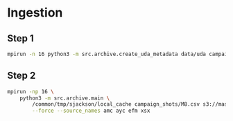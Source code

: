 # Ingestion

## Step 1

```sh
mpirun -n 16 python3 -m src.archive.create_uda_metadata data/uda campaign_shots/M9.csv 
```

## Step 2

```sh
mpirun -np 16 \
    python3 -m src.archive.main \
        /common/tmp/sjackson/local_cache campaign_shots/M8.csv s3://mast/level1/shots/ \
        --force --source_names amc ayc efm xsx
```